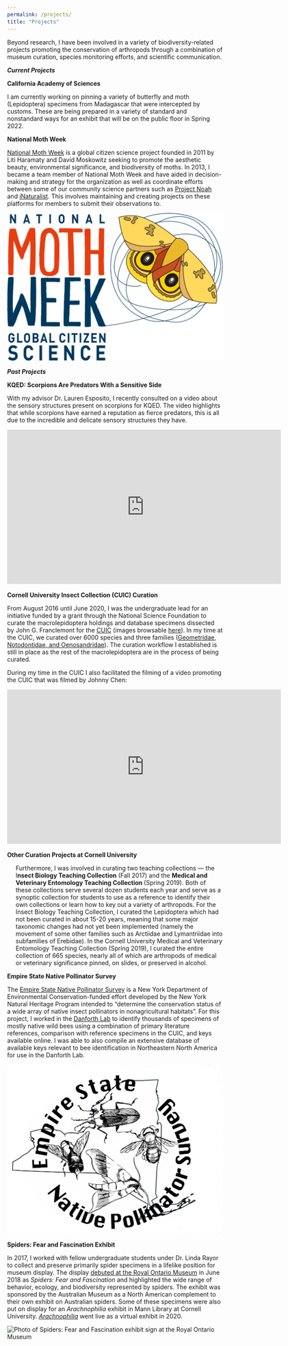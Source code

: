 ```yaml
---
permalink: /projects/
title: "Projects"
---
```

<section class="page__content e-content" itemprop="text">
    <p>Beyond research, I have been involved in a variety of biodiversity-related projects promoting the conservation of arthropods through a combination of museum curation, species monitoring efforts, and scientific communication.</p>
    <p><strong><em>Current Projects</em></strong></p>
    <p><strong>California Academy of Sciences</strong></p>
    <p>I am currently working on pinning a variety of butterfly and moth (Lepidoptera) specimens from Madagascar that were intercepted by customs. These are being prepared in a variety of standard and nonstandard ways for an exhibit that will be on the public floor in Spring 2022.</p>
    <p><strong>National Moth Week</strong></p>
    <p><a href="https://nationalmothweek.org/">National Moth Week</a> is a global citizen science project founded in 2011 by Liti Haramaty and David Moskowitz seeking to promote the aesthetic beauty, environmental significance, and biodiversity of moths. In 2013, I became a team member of National Moth Week and have aided in decision-making and strategy for the organization as well as coordinate efforts between some of our community science partners such as <a href="https://www.projectnoah.org/">Project Noah</a> and <a href="https://www.inaturalist.org">iNaturalist</a>. This involves maintaining and creating projects on these platforms for members to submit their observations to.</p>
    <p><html><img src="/assets/images/nmw_logo.png" alt="National Moth Week logo with male Io moth (Automeris io) as part of logo"></html></p>
    <p><strong><em>Past Projects</em></strong></p>
    <p><strong>KQED: Scorpions Are Predators With a Sensitive Side<br></strong></p>
    <p>With my advisor Dr. Lauren Esposito, I recently consulted on a video about the sensory structures present on scorpions for KQED. The video highlights that while scorpions have earned a reputation as fierce predators, this is all due to the incredible and delicate sensory structures they have.&nbsp;</p>
    <p><iframe src="https://www.youtube.com/embed/3jtm9BdnE1U?&wmode=opaque&rel=0" allowfullscreen="" width="640" height="360" frameborder="0"></iframe></p>
    <p><strong>Cornell University Insect Collection (CUIC) Curation</strong></p>
    <p></p>
    <p>From August 2016 until June 2020, I was the undergraduate lead for an initiative funded by a grant through the National Science Foundation to curate the macrolepidoptera holdings and database specimens dissected by John G. Franclemont for the <a href="https://cuic.entomology.cornell.edu/">CUIC</a> (images browsable <a href="https://cuic.entomology.cornell.edu/projects/insect-images/">here</a>). In my time at the CUIC, we curated over 6000 species and three families (<a href="https://cuic.entomology.cornell.edu/wp-content/uploads/2019/09/CUIC-Geometridae-September-2019.pdf">Geometridae</a>, <a href="https://cuic.entomology.cornell.edu/wp-content/uploads/2020/01/CUIC-Notodontidae-and-Oenosandridae-January-2020.pdf">Notodontidae, and Oenosandridae</a>). The curation workflow I established is still in place as the rest of the macrolepidoptera are in the process of being curated.&nbsp;</p>
    <p>During my time in the CUIC I also facilitated the filming of a video promoting the CUIC that was filmed by Johnny Chen:</p>
    <p><iframe src="https://www.youtube.com/embed/SAqNvSO6Ulg?&wmode=opaque&rel=0" allowfullscreen="" width="640" height="360" frameborder="0"></iframe></p>
    <p></p>
    <p style="margin-left: 20px;"></p>
    <p><strong>Other Curation Projects at Cornell University</strong></p>
    <p></p>
    <p style="margin-left: 20px;">Furthermore, I was involved in curating two teaching collections &mdash; the I<strong>nsect Biology Teaching Collection</strong> (Fall 2017) and the <strong>Medical and Veterinary Entomology Teaching Collection&nbsp;</strong>(Spring 2019). Both of these collections serve several dozen students each year and serve as a synoptic collection for students to use as a reference to identify their own collections or learn how to key out a variety of arthropods. For the Insect Biology Teaching Collection, I curated the Lepidoptera which had not been curated in about 15-20 years, meaning that some major taxonomic changes had not yet been implemented (namely the movement of some other families such as Arctiidae and Lymantriidae into subfamilies of Erebidae). In the Cornell University Medical and Veterinary Entomology Teaching Collection (Spring 2019), I curated the entire collection of 665 species, nearly all of which are arthropods of medical or veterinary significance pinned, on slides, or preserved in alcohol.</p>
    <p><strong>Empire State Native Pollinator Survey</strong></p>
    <p>The <a href="https://www.nynhp.org/projects/pollinators/">Empire State Native Pollinator Survey</a> is a New York Department of Environmental Conservation-funded effort developed by the New York Natural Heritage Program intended to &ldquo;determine the conservation status of a wide array of native insect pollinators in nonagricultural habitats&rdquo;. For this project, I worked in the <a href="https://www.danforthlab.entomology.cornell.edu/">Danforth Lab</a> to identify thousands of specimens of mostly native wild bees using a combination of primary literature references, comparison with reference specimens in the CUIC, and keys available online. I was able to also compile an extensive database of available keys relevant to bee identification in Northeastern North America for use in the Danforth Lab.</p>
    <p><html><img src="/assets/images/esnps.jpg" alt="Logo for Empire State Native Pollinator Survey, with line drawings of moths and bees overlaid over New York State"></html></p>
    <p><strong>Spiders: Fear and Fascination Exhibit<br></strong></p>
    <p>In 2017, I worked with fellow undergraduate students under Dr. Linda Rayor to collect and preserve primarily spider specimens in a lifelike position for museum display. The display <a href="https://www.rom.on.ca/en/exhibitions-galleries/exhibitions/spiders-fear-fascination">debuted at the Royal Ontario Museum</a> in June 2018 as <em>Spiders: Fear and Fascinatio</em><em>n</em> and highlighted the wide range of behavior, ecology, and biodiversity represented by spiders. The exhibit was sponsored by the Australian Museum as a North American complement to their own exhibit on Australian spiders. Some of these specimens were also put on display for an <em>Arachnophilia</em> exhibit in Mann Library at Cornell University. <a href="https://exhibits.library.cornell.edu/arachnophilia"><em>Arachnophilia</em></a> went live as a virtual exhibit in 2020. </p>
    <p><html><img src="/assets/images/spiders_ff_sign_inside.jpg" alt="Photo of Spiders: Fear and Fascination exhibit sign at the Royal Ontario Museum"></html></p>
</section>
